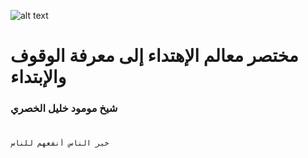 ![alt text](maalim.jpg)



# مختصر معالم الإهتداء إلى معرفة الوقوف والإبتداء

### شيخ مومود خليل الخصري
#
#


```py
خير الناس أنفعهم للناس
```